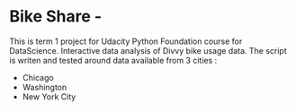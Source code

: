 # Bike Share -
This is term 1 project for Udacity Python Foundation course for DataScience. Interactive data analysis of Divvy bike usage data. The script is writen and tested around data available from 3 cities :
* Chicago
* Washington
* New York City






